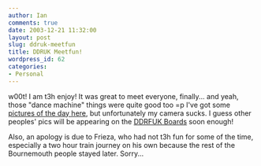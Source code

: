 ```yaml
---
author: Ian
comments: true
date: 2003-12-21 11:32:00
layout: post
slug: ddruk-meetfun
title: DDRUK Meetfun!
wordpress_id: 62
categories:
- Personal
---
```


w00t!  I am t3h enjoy!  It was great to meet everyone, finally... and yeah, those "dance machine" things were quite good too =p  I've got some <a href="http://www.marmablue.co.uk/index.php/PhotoGallery%20DDRUK%20Xmas%20Meet,%2020th%20December%202003" title="pictures of the day here"  target="_blank">pictures of the day here</a>, but unfortunately my camera sucks.  I guess other peoples' pics will be appearing on the <a href="http://www.ddrfreak.com/phpBB2/viewforum.php?f=29">DDRFUK Boards</a> soon enough!  

Also, an apology is due to Frieza, who had not t3h fun for some of the time, especially a two hour train journey on his own because the rest of the Bournemouth people stayed later.  Sorry...
